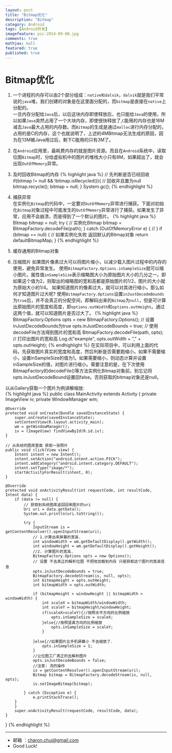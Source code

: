 ```yaml
---
layout: post
title: "Bitmap优化"
description: "Bitmap"
category: Android
tags: [Android开发]
imagefeature: pic-2014-09-08.jpg
comments: true
mathjax: null
featured: true
published: true
---
```


Bitmap优化
===

1. 一个进程的内存可以由2个部分组成：`native和dalvik`，`dalvik`就是我们平常说的`java`堆，我们创建的对象是在这里面分配的，而`bitmap`是直接在`native`上分配的。   
一旦内存分配给`Java`后，以后这块内存即使释放后，也只能给`Java`的使用，所以如果`Java`突然占用了一个大块内存，即使很快释放了,`C`能用的内存也是16M减去`Java`最大占用的内存数。而`Bitmap`的生成是通过`malloc`进行内存分配的，占用的是C的内存，这个也就说明了，上述的4MBitmap无法生成的原因，因为在13M被Java用过后，剩下C能用的只有3M了。    

2. 在`Android`应用里，最耗费内存的就是图片资源。而且在`Android`系统中，读取位图`Bitmap`时，分给虚拟机中的图片的堆栈大小只有8M，如果超出了，就会出现`OutOfMemory`异常。

3. 及时回收Bitmap的内存
{% highlight java %}
// 先判断是否已经回收
if(bitmap != null && !bitmap.isRecycled()){
	// 回收并且置为null
	bitmap.recycle();
	bitmap = null;
}
System.gc();
{% endhighlight %}

4. 捕获异常     
    在实例化`Bitmap`的代码中，一定要对`OutOfMemory`异常进行捕获。下面对初始化`Bitmap`对象过程中可能发生的`OutOfMemory`异常进行了捕获。如果发生了异常，应用不会崩溃，而是得到了一个默认的图片。
{% highlight java %}
Bitmap bitmap = null;
try {
	// 实例化Bitmap
	bitmap = BitmapFactory.decodeFile(path);
} catch (OutOfMemoryError e) {
//
}
if (bitmap == null) {
	// 如果实例化失败 返回默认的Bitmap对象
	return defaultBitmapMap;
}
{% endhighlight %}

5. 缓存通用的Bitmap对象

6. 压缩图片
    如果图片像素过大可以将图片缩小，以减少载入图片过程中的内存的使用，避免异常发生。
使用`BitmapFactory.Options.inSampleSize`就可以缩小图片。属性值`inSampleSize`表示缩略图大小为原始图片大小的几分之一。即如果这个值为2，则取出的缩略图的宽和高都是原始图片的1/2，图片的大小就为原始大小的1/4。
如果知道图片的像素过大，就可以对其进行缩小。那么如何才知道图片过大呢?
使用`BitmapFactory.Options`设置`inJustDecodeBounds`为`true`后，并不会真正的分配空间，即解码出来的`Bitmap`为`null`，但是可计算出原始图片的宽度和高度，即`options.outWidth`和`options.outHeight`。通过这两个值，就可以知道图片是否过大了。
{% highlight java %}
BitmapFactory.Options opts = new BitmapFactory.Options();
// 设置inJustDecodeBounds为true
opts.inJustDecodeBounds = true;
// 使用decodeFile方法得到图片的宽和高
BitmapFactory.decodeFile(path, opts);
// 打印出图片的宽和高
Log.d("example", opts.outWidth + "," + opts.outHeight);
{% endhighlight %}
在实际项目中，可以利用上面的代码，先获取图片真实的宽度和高度，然后判断是否需要跑缩小。如果不需要缩小，设置inSampleSize的值为1。如果需要缩小，则动态计算并设置inSampleSize的值，对图片进行缩小。需要注意的是，在下次使用BitmapFactory的decodeFile()等方法实例化Bitmap对象前，别忘记将opts.inJustDecodeBound设置回false。否则获取的bitmap对象还是null。

以从Gallery获取一个图片为例讲解缩放:   
{% highlight java %}
public class MainActivity extends Activity {
	private ImageView iv;
	private WindowManager wm;

	@Override
	protected void onCreate(Bundle savedInstanceState) {
		super.onCreate(savedInstanceState);
		setContentView(R.layout.activity_main);
		wm = getWindowManager();
		iv = (ImageView) findViewById(R.id.iv);
	}

	// 从系统的图库里面 获取一张照片
	public void click(View view) {
		Intent intent = new Intent();
		intent.setAction("android.intent.action.PICK");
		intent.addCategory("android.intent.category.DEFAULT");
		intent.setType("image/*");
		startActivityForResult(intent, 0);
	}

	@Override
	protected void onActivityResult(int requestCode, int resultCode, Intent data) {
		if (data != null) {
			// 获取到系统图库返回回来图片的uri
			Uri uri = data.getData();
			System.out.println(uri.toString());

			try {
				InputStream is = getContentResolver().openInputStream(uri);
				// 1.计算出来屏幕的宽高.
				int windowWidth = wm.getDefaultDisplay().getWidth();
				int windowHeight = wm.getDefaultDisplay().getHeight();
				//2. 计算图片的宽高.
				BitmapFactory.Options opts = new Options();
				// 设置 不去真正的解析位图 不把他加载到内存 只是获取这个图片的宽高信息
				opts.inJustDecodeBounds = true;
				BitmapFactory.decodeStream(is, null, opts);
				int bitmapHeight = opts.outHeight;
				int bitmapWidth = opts.outWidth;

				if (bitmapHeight > windowHeight || bitmapWidth > windowWidth) {
					int scaleX = bitmapWidth/windowWidth;
					int scaleY = bitmapHeight/windowHeight;
					if(scaleX>scaleY){//按照水平方向的比例缩放
						opts.inSampleSize = scaleX;
					}else{//按照竖直方向的比例缩放
						opts.inSampleSize = scaleY;
					}

				}else{//如果图片比手机屏幕小 不去缩放了.
					opts.inSampleSize = 1;
				}
				//让位图工厂真正的去解析图片
				opts.inJustDecodeBounds = false;
				//注意: 流的操作
				is = getContentResolver().openInputStream(uri);
				Bitmap bitmap = BitmapFactory.decodeStream(is, null, opts);
				iv.setImageBitmap(bitmap);

			} catch (Exception e) {
				e.printStackTrace();
		}
		}
		super.onActivityResult(requestCode, resultCode, data);
	}
}
{% endhighlight %}

------------------------------------------

- 邮箱 ：charon.chui@gmail.com  
- Good Luck! 
